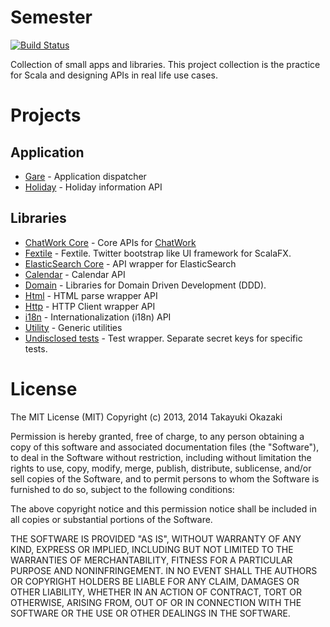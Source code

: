 # Semester

[![Build Status](https://travis-ci.org/watermint/Semester.png)](https://travis-ci.org/watermint/Semester)

Collection of small apps and libraries. This project collection is the practice for Scala and designing APIs in real life use cases. 

# Projects

## Application

* [Gare](etude/gare) - Application dispatcher
* [Holiday](etude/holiday) - Holiday information API

## Libraries

* [ChatWork Core](etude/messaging/chatwork) - Core APIs for [ChatWork](chatwork.com)
* [Fextile](etude/desktop/fextile) - Fextile. Twitter bootstrap like UI framework for ScalaFX.
* [ElasticSearch Core](etude/elasticsearch/core) - API wrapper for ElasticSearch
* [Calendar](etude/foundation/calendar) - Calendar API
* [Domain](etude/foundation/domain) - Libraries for Domain Driven Development (DDD).
* [Html](etude/foundation/html) - HTML parse wrapper API
* [Http](etude/foundation/http) - HTTP Client wrapper API
* [i18n](etude/foundation/i18n) - Internationalization (i18n) API
* [Utility](etude/foundation/utility) - Generic utilities
* [Undisclosed tests](etude/test/undisclosed) - Test wrapper. Separate secret keys for specific tests.

# License

The MIT License (MIT) Copyright (c) 2013, 2014 Takayuki Okazaki

Permission is hereby granted, free of charge, to any person obtaining a copy of this software and associated documentation files (the "Software"), to deal in the Software without restriction, including without limitation the rights to use, copy, modify, merge, publish, distribute, sublicense, and/or sell copies of the Software, and to permit persons to whom the Software is furnished to do so, subject to the following conditions:

The above copyright notice and this permission notice shall be included in all copies or substantial portions of the Software.

THE SOFTWARE IS PROVIDED "AS IS", WITHOUT WARRANTY OF ANY KIND, EXPRESS OR IMPLIED, INCLUDING BUT NOT LIMITED TO THE WARRANTIES OF MERCHANTABILITY, FITNESS FOR A PARTICULAR PURPOSE AND NONINFRINGEMENT. IN NO EVENT SHALL THE AUTHORS OR COPYRIGHT HOLDERS BE LIABLE FOR ANY CLAIM, DAMAGES OR OTHER LIABILITY, WHETHER IN AN ACTION OF CONTRACT, TORT OR OTHERWISE, ARISING FROM, OUT OF OR IN CONNECTION WITH THE SOFTWARE OR THE USE OR OTHER DEALINGS IN THE SOFTWARE.
